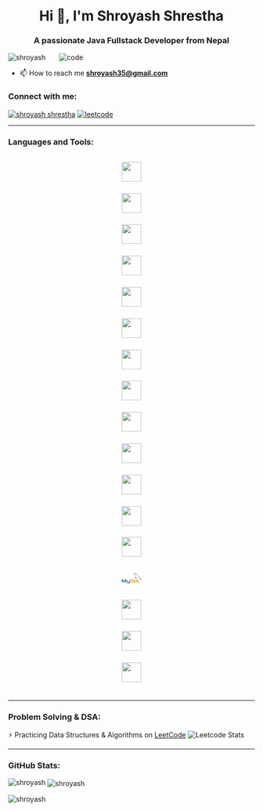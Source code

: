 <h1 align="center">Hi 👋, I'm Shroyash Shrestha</h1>
<h3 align="center">A passionate Java Fullstack Developer from Nepal</h3>

<img align="right" alt="code" width="400" src="https://camo.githubusercontent.com/2366b34bb903c09617990fb5fff4622f3e941349e846ddb7e73df872a9d21233/68747470733a2f2f63646e2e6472696262626c652e636f6d2f75736572732f3733303730332f73637265656e73686f74732f363538313234332f6176656e746f2e676966">

<p align="left"> <img src="https://komarev.com/ghpvc/?username=shroyash&label=Profile%20views&color=0e75b6&style=flat" alt="shroyash" /> </p>

- 📫 How to reach me **shroyash35@gmail.com**

<h3 align="left">Connect with me:</h3>
<p align="left">
  <a href="https://linkedin.com/in/shroyash-shrestha" target="blank"><img align="center" src="https://raw.githubusercontent.com/rahuldkjain/github-profile-readme-generator/master/src/images/icons/Social/linked-in-alt.svg" alt="shroyash shrestha" height="30" width="40" /></a>
  <a href="https://leetcode.com/u/shroyash/" target="blank"><img align="center" src="https://upload.wikimedia.org/wikipedia/commons/1/19/LeetCode_logo_black.png" alt="leetcode" height="30" width="40" /></a>
</p>

---

<h3 align="left">Languages and Tools:</h3>
<p align="left" style="display: flex; flex-wrap: wrap; gap: 20px;">

  <div align="center">
    <img src="https://cdn.jsdelivr.net/gh/devicons/devicon/icons/html5/html5-original.svg" width="40" height="40"/><br/>
    <sub style="color:white;">HTML</sub>
  </div>

  <div align="center">
    <img src="https://cdn.jsdelivr.net/gh/devicons/devicon/icons/css3/css3-original.svg" width="40" height="40"/><br/>
    <sub style="color:white;">CSS</sub>
  </div>

  <div align="center">
    <img src="https://cdn.jsdelivr.net/gh/devicons/devicon/icons/bootstrap/bootstrap-plain.svg" width="40" height="40"/><br/>
    <sub style="color:white;">Bootstrap</sub>
  </div>

  <div align="center">
    <img src="https://cdn.jsdelivr.net/gh/devicons/devicon/icons/tailwindcss/tailwindcss-plain.svg" width="40" height="40"/><br/>
    <sub style="color:white;">Tailwind</sub>
  </div>

  <div align="center">
    <img src="https://cdn.jsdelivr.net/gh/devicons/devicon/icons/javascript/javascript-original.svg" width="40" height="40"/><br/>
    <sub style="color:white;">JavaScript</sub>
  </div>

  <div align="center">
    <img src="https://cdn.jsdelivr.net/gh/devicons/devicon/icons/react/react-original.svg" width="40" height="40"/><br/>
    <sub style="color:white;">React</sub>
  </div>

  <div align="center">
    <img src="https://cdn.jsdelivr.net/gh/devicons/devicon/icons/nextjs/nextjs-original.svg" width="40" height="40"/><br/>
    <sub style="color:white;">Next.js</sub>
  </div>

  <div align="center">
    <img src="https://cdn.jsdelivr.net/gh/devicons/devicon/icons/redux/redux-original.svg" width="40" height="40"/><br/>
    <sub style="color:white;">Redux</sub>
  </div>

  <div align="center">
    <img src="https://cdn.jsdelivr.net/gh/devicons/devicon/icons/typescript/typescript-original.svg" width="40" height="40"/><br/>
    <sub style="color:white;">TypeScript</sub>
  </div>

  <div align="center">
    <img src="https://cdn.jsdelivr.net/gh/devicons/devicon/icons/java/java-original.svg" width="40" height="40"/><br/>
    <sub style="color:white;">Java</sub>
  </div>

  <div align="center">
    <img src="https://www.vectorlogo.zone/logos/springio/springio-icon.svg" width="40" height="40"/><br/>
    <sub style="color:white;">Spring Boot</sub>
  </div>

  <div align="center">
    <img src="https://cdn.worldvectorlogo.com/logos/spring-3.svg" width="40" height="40"/><br/>
    <sub style="color:white;">Spring Security</sub>
  </div>

  <div align="center">
    <img src="https://avatars.githubusercontent.com/u/317776?s=200&v=4" width="40" height="40"/><br/>
    <sub style="color:white;">Spring Cloud</sub>
  </div>

  <div align="center">
    <img src="https://raw.githubusercontent.com/devicons/devicon/master/icons/mysql/mysql-original-wordmark.svg" width="40" height="40"/><br/>
    <sub style="color:white;">MySQL</sub>
  </div>

  <div align="center">
    <img src="https://cdn.jsdelivr.net/gh/devicons/devicon/icons/postgresql/postgresql-original.svg" width="40" height="40"/><br/>
    <sub style="color:white;">PostgreSQL</sub>
  </div>

  <div align="center">
    <img src="https://cdn.jsdelivr.net/gh/devicons/devicon/icons/c/c-original.svg" width="40" height="40"/><br/>
    <sub style="color:white;">C</sub>
  </div>

  <div align="center">
    <img src="https://cdn-icons-png.flaticon.com/512/3448/3448339.png" width="40" height="40"/><br/>
    <sub style="color:white;">Microservices</sub>
  </div>

</p>

---

<h3 align="left">Problem Solving & DSA:</h3>
<p align="left">
⚡ Practicing Data Structures & Algorithms on <a href="https://leetcode.com/u/shroyash/">LeetCode</a>  
<img src="https://leetcode.card.workers.dev/shroyash?theme=dark&font=baloo&extension=activity" alt="Leetcode Stats"/>
</p>

---

<h3 align="left">GitHub Stats:</h3>
<p><img align="left" src="https://github-readme-stats.vercel.app/api/top-langs?username=shroyash&show_icons=true&locale=en&layout=compact" alt="shroyash" /></p>

<p>&nbsp;<img align="center" src="https://github-readme-stats.vercel.app/api?username=shroyash&show_icons=true&locale=en" alt="shroyash" /></p>

<p><img align="center" src="https://github-readme-streak-stats.herokuapp.com/?user=shroyash&" alt="shroyash" /></p>


